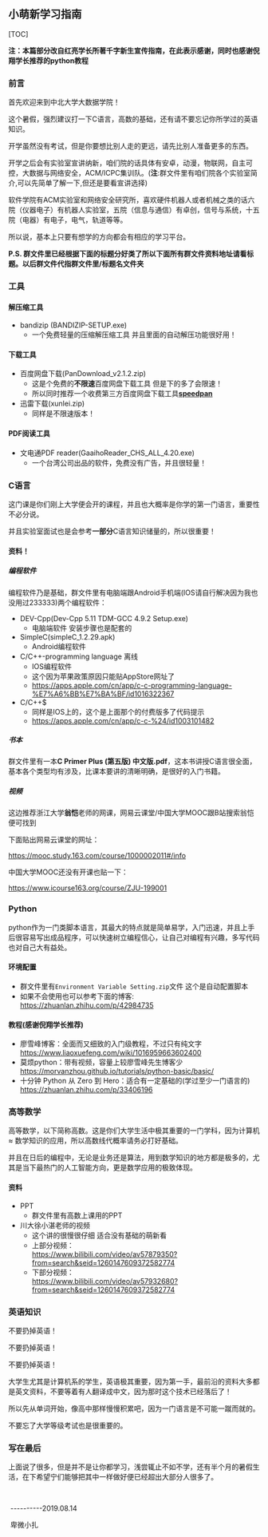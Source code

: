 ## 小萌新学习指南

[TOC]

**注：本篇部分改自红亮学长所著千字新生宣传指南，在此表示感谢，同时也感谢倪翔学长推荐的python教程**

### 前言

首先欢迎来到中北大学大数据学院！

这个暑假，强烈建议打一下C语言，高数的基础，还有请不要忘记你所学过的英语知识。

开学虽然没有考试，但是你要想比别人走的更远，请先比别人准备更多的东西。

开学之后会有实验室宣讲纳新，咱们院的话具体有安卓，动漫，物联网，自主可控，大数据与网络安全，ACM/ICPC集训队。(**注**:群文件里有咱们院各个实验室简介,可以先简单了解一下,但还是要看宣讲选择)

软件学院有ACM实验室和网络安全研究所，喜欢硬件机器人或者机械之类的话六院（仪器电子）有机器人实验室，五院（信息与通信）有卓创，信号与系统，十五院（电器）有电子，电气，轨道等等。

所以说，基本上只要有想学的方向都会有相应的学习平台。

**P.S. 群文件里已经根据下面的标题分好类了所以下面所有群文件资料地址请看标题。以后群文件代指群文件里/标题名文件夹**

### 工具

#### 解压缩工具

- bandizip (BANDIZIP-SETUP.exe)
    - 一个免费轻量的压缩解压缩工具 并且里面的自动解压功能很好用！

#### 下载工具

- 百度网盘下载(PanDownload_v2.1.2.zip)
    - 这是个免费的**不限速**百度网盘下载工具 但是下的多了会限速！
    - 所以同时推荐一个收费第三方百度网盘下载工具[**speedpan**](https://www.speedpan.com/index.html)
- 迅雷下载(xunlei.zip)
    - 同样是不限速版本！

#### PDF阅读工具

- 文电通PDF reader(GaaihoReader_CHS_ALL_4.20.exe)
    - 一个台湾公司出品的软件，免费没有广告，并且很轻量！

### C语言

这门课是你们刚上大学便会开的课程，并且也大概率是你学的第一门语言，重要性不必分说。

并且实验室面试也是会参考**一部分**C语言知识储量的，所以很重要！

#### 资料！

##### 编程软件

编程软件乃是基础，群文件里有电脑端跟Android手机端(IOS请自行解决因为我也没用过233333)两个编程软件：

- DEV-Cpp(Dev-Cpp 5.11 TDM-GCC 4.9.2 Setup.exe)
    - 电脑端软件 安装步骤也是配套的
- SimpleC(simpleC_1.2.29.apk)
    - Android编程软件
- C/C++-programming language 离线
    - IOS编程软件
    - 这个因为苹果政策原因只能贴AppStore网址了
    - https://apps.apple.com/cn/app/c-c-programming-language-%E7%A6%BB%E7%BA%BF/id1016322367
- C/C++$
    - 同样是IOS上的，这个是上面那个的付费版多了代码提示
    - https://apps.apple.com/cn/app/c-c-%24/id1003101482

##### 书本

群文件里有一本**C Primer Plus (第五版) 中文版.pdf**，这本书讲授C语言很全面，基本各个类型均有涉及，比课本要讲的清晰明确，是很好的入门书籍。

##### 视频

这边推荐浙江大学**翁恺**老师的网课，网易云课堂/中国大学MOOC跟B站搜索翁恺便可找到

下面贴出网易云课堂的网址：

https://mooc.study.163.com/course/1000002011#/info

中国大学MOOC还没有开课也贴一下：

https://www.icourse163.org/course/ZJU-199001

### Python

python作为一门类脚本语言，其最大的特点就是简单易学，入门迅速，并且上手后很容易写出成品程序，可以快速树立编程信心，让自己对编程有兴趣，多写代码也对自己大有益处。

#### 环境配置

- 群文件里有`Environment Variable Setting.zip`文件 这个是自动配置脚本
- 如果不会使用也可以参考下面的博客:<br>https://zhuanlan.zhihu.com/p/42984735

#### 教程(感谢倪翔学长推荐)

- 廖雪峰博客：全面而又细致的入门级教程，不过只有纯文字<br>https://www.liaoxuefeng.com/wiki/1016959663602400
- 莫烦python：带有视频，容量上较廖雪峰先生博客少<br>https://morvanzhou.github.io/tutorials/python-basic/basic/
- 十分钟 Python 从 Zero 到 Hero：适合有一定基础的(学过至少一门语言的)<br>https://zhuanlan.zhihu.com/p/33406196

### 高等数学

高等数学，以下简称高数。这是你们大学生活中极其重要的一门学科，因为计算机 ≈ 数学知识的应用，所以高数线代概率请务必打好基础。

并且在日后的编程中，无论是业务还是算法，用到数学知识的地方都是极多的，尤其是当下最热门的人工智能方向，更是数学应用的极致体现。

#### 资料

- PPT
    - 群文件里有高数上课用的PPT
- 川大徐小湛老师的视频
    - 这个讲的很慢很仔细 适合没有基础的萌新看
    - 上部分视频：<br>https://www.bilibili.com/video/av57879350?from=search&seid=1260147609372582774
    - 下部分视频：<br>https://www.bilibili.com/video/av57932680?from=search&seid=1260147609372582774

### 英语知识

不要扔掉英语！

不要扔掉英语！

不要扔掉英语！

大学生尤其是计算机系的学生，英语极其重要，因为第一手，最前沿的资料大多都是英文资料，不要等着有人翻译成中文，因为那时这个技术已经落后了！

所以先从单词开始，像高中那样慢慢积累吧，因为一门语言是不可能一蹴而就的。

不要忘了大学等级考试也是很重要的。

### 写在最后

上面说了很多，但是并不是让你都学习，浅尝辄止不如不学，还有半个月的暑假生活，在下希望宁们能够把其中一样做好便已经超出大部分人很多了。

​																																	              



​																																					----------2019.08.14

​																																								卑微小扎







